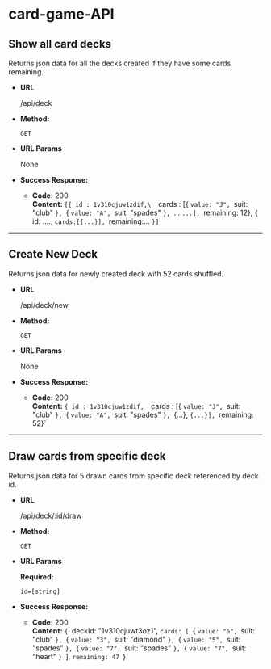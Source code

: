 # card-game-API

**Show all card decks**
----
  Returns json data for all the decks created if they have some cards remaining.

* **URL**

  /api/deck

* **Method:**

  `GET`
  
*  **URL Params**

   None

* **Success Response:**

  * **Code:** 200 <br />
    **Content:** `[{ id : 1v310cjuw1zdif,\ 
                    `cards : [{
                                `value: "J",
                                `suit: "club"
                              `},
                              `{
                                `value: "A",
                                `suit: "spades"
                              `},
                              `...
                              `...],
                    `remaining: 12},
                    `{
                      `id: ....,
                      `cards:[{...}],
                      `remaining:...
                    `}]`
---- 


**Create New Deck**
----
  Returns json data for newly created deck with 52 cards shuffled.

* **URL**

  /api/deck/new

* **Method:**

  `GET`
  
*  **URL Params**

   None

* **Success Response:**

  * **Code:** 200 <br />
    **Content:** `{ id : 1v310cjuw1zdif, 
                    `cards : [{
                                `value: "J",
                                `suit: "club"
                              `},
                              `{
                                `value: "A",
                                `suit: "spades"
                              `},
                              `{...},
                              `{...}],
                    `remaining: 52}`
----

**Draw cards from specific deck**
----
  Returns json data for 5 drawn cards from specific deck referenced by deck id.

* **URL**

  /api/deck/:id/draw

* **Method:**

  `GET`
  
*  **URL Params**

   **Required:**
 
   `id=[string]`

* **Success Response:**

  * **Code:** 200 <br />
    **Content:** `{
                      `deckId: "1v310cjuwt3oz1",
                      `cards: [
                          `{
                              `value: "6",
                              `suit: "club"
                          `},
                          `{
                              `value: "3",
                              `suit: "diamond"
                          `},
                          `{
                              `value: "5",
                              `suit: "spades"
                          `},
                          `{
                              `value: "7",
                              `suit: "spades"
                          `},
                          `{
                              `value: "7",
                              `suit: "heart"
                          `}
                      `],
                      `remaining: 47
                   `}



  ```
